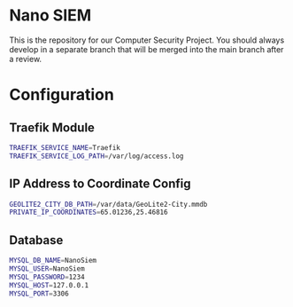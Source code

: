 # Nano SIEM

This is the repository for our 
Computer Security Project.
You should always develop
in a separate branch that will
be merged into the main branch
after a review.

# Configuration

## Traefik Module

```bash
TRAEFIK_SERVICE_NAME=Traefik
TRAEFIK_SERVICE_LOG_PATH=/var/log/access.log
```

## IP Address to Coordinate Config

```bash
GEOLITE2_CITY_DB_PATH=/var/data/GeoLite2-City.mmdb
PRIVATE_IP_COORDINATES=65.01236,25.46816
```

## Database

```bash
MYSQL_DB_NAME=NanoSiem
MYSQL_USER=NanoSiem
MYSQL_PASSWORD=1234
MYSQL_HOST=127.0.0.1
MYSQL_PORT=3306
```
